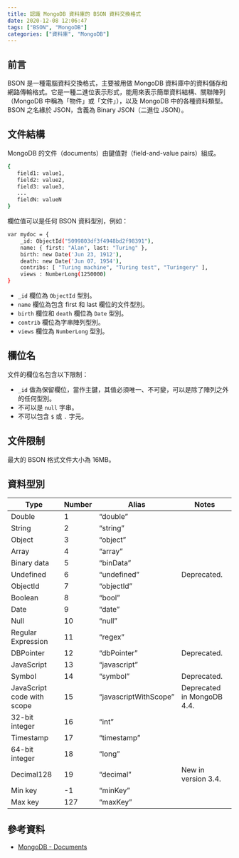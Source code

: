 ```yaml
---
title: 認識 MongoDB 資料庫的 BSON 資料交換格式
date: 2020-12-08 12:06:47
tags: ["BSON", "MongoDB"]
categories: ["資料庫", "MongoDB"]
---
```


## 前言

BSON 是一種電腦資料交換格式，主要被用做 MongoDB 資料庫中的資料儲存和網路傳輸格式。它是一種二進位表示形式，能用來表示簡單資料結構、關聯陣列（MongoDB 中稱為「物件」或「文件」），以及 MongoDB 中的各種資料類型。BSON 之名緣於 JSON，含義為 Binary JSON（二進位 JSON）。

## 文件結構

MongoDB 的文件（documents）由鍵值對（field-and-value pairs）組成。

```bash
{
   field1: value1,
   field2: value2,
   field3: value3,
   ...
   fieldN: valueN
}
```

欄位值可以是任何 BSON 資料型別，例如：

```bash
var mydoc = {
    _id: ObjectId("5099803df3f4948bd2f98391"),
    name: { first: "Alan", last: "Turing" },
    birth: new Date('Jun 23, 1912'),
    death: new Date('Jun 07, 1954'),
    contribs: [ "Turing machine", "Turing test", "Turingery" ],
    views : NumberLong(1250000)
}
```

- `_id` 欄位為 `ObjectId` 型別。
- `name` 欄位為包含 first 和 last 欄位的文件型別。
- `birth` 欄位和 `death` 欄位為 `Date` 型別。
- `contrib` 欄位為字串陣列型別。
- `views` 欄位為 `NumberLong` 型別。

## 欄位名

文件的欄位名包含以下限制：

- `_id` 做為保留欄位，當作主鍵，其值必須唯一、不可變，可以是除了陣列之外的任何型別。
- 不可以是 `null` 字串。
- 不可以包含 `$` 或 `.` 字元。

## 文件限制

最大的 BSON 格式文件大小為 16MB。

## 資料型別

| Type | Number | Alias | Notes
| --- | --- | --- | --- |
| Double | 1 | “double” |
| String | 2 | “string” |
| Object | 3 | “object” |
| Array | 4 | “array” |
| Binary data | 5 | “binData” |
| Undefined | 6 | “undefined” | Deprecated.
| ObjectId | 7 | “objectId” |
| Boolean | 8 | “bool” |
| Date | 9 | “date” |
| Null | 10 | “null” |
| Regular Expression | 11 | “regex” |
| DBPointer | 12 | “dbPointer” | Deprecated.
| JavaScript | 13 | “javascript” |
| Symbol | 14 | “symbol” | Deprecated.
| JavaScript code with scope | 15 | “javascriptWithScope” | Deprecated in MongoDB 4.4.
| 32-bit integer | 16 | “int” |
| Timestamp | 17 | “timestamp” |
| 64-bit integer | 18 | “long” |
| Decimal128 | 19 | “decimal” | New in version 3.4.
| Min key | -1 | “minKey” |
| Max key | 127 | “maxKey” |

## 參考資料

- [MongoDB - Documents](https://docs.mongodb.com/manual/core/document/)
